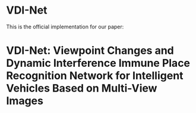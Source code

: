 # VDI-Net
This is the official implementation for our paper:
# VDI-Net: Viewpoint Changes and Dynamic Interference Immune Place Recognition Network for Intelligent Vehicles Based on Multi-View Images
